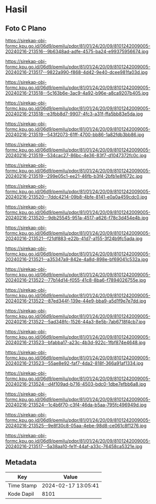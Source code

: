 # Hasil

## Foto C Plano

https://sirekap-obj-formc.kpu.go.id/06d9/pemilu/pdpr/81/01/24/20/09/8101242009005-20240216-213516--9b6348ad-adfe-4575-ba24-e99375956674.jpg

https://sirekap-obj-formc.kpu.go.id/06d9/pemilu/pdpr/81/01/24/20/09/8101242009005-20240216-213517--9822a990-f868-4d42-9e40-dcee981fa03d.jpg

https://sirekap-obj-formc.kpu.go.id/06d9/pemilu/pdpr/81/01/24/20/09/8101242009005-20240216-213518--5c163b6e-3ac9-4a92-b96e-a8ca9207b405.jpg

https://sirekap-obj-formc.kpu.go.id/06d9/pemilu/pdpr/81/01/24/20/09/8101242009005-20240216-213518--e3fbb8d7-9907-4fc3-a31f-ffa5bb83e5da.jpg

https://sirekap-obj-formc.kpu.go.id/06d9/pemilu/pdpr/81/01/24/20/09/8101242009005-20240216-213519--543f2073-61ff-4700-bb86-1a82fdb3bb86.jpg

https://sirekap-obj-formc.kpu.go.id/06d9/pemilu/pdpr/81/01/24/20/09/8101242009005-20240216-213519--534cac27-86bc-4e36-83f7-d1047372fc0c.jpg

https://sirekap-obj-formc.kpu.go.id/06d9/pemilu/pdpr/81/01/24/20/09/8101242009005-20240216-213519--299e05c1-ee21-46fb-b3f4-2bfb1e8f672c.jpg

https://sirekap-obj-formc.kpu.go.id/06d9/pemilu/pdpr/81/01/24/20/09/8101242009005-20240216-213520--7ddc4214-09b8-4bfe-8141-e0a0a459cdc0.jpg

https://sirekap-obj-formc.kpu.go.id/06d9/pemilu/pdpr/81/01/24/20/09/8101242009005-20240216-213520--9db25545-951a-4517-a626-f78c3d454e4b.jpg

https://sirekap-obj-formc.kpu.go.id/06d9/pemilu/pdpr/81/01/24/20/09/8101242009005-20240216-213521--f21df883-e22b-41d7-a155-3f24b9fc5ada.jpg

https://sirekap-obj-formc.kpu.go.id/06d9/pemilu/pdpr/81/01/24/20/09/8101242009005-20240216-213521--a35347a9-842e-4a8d-898e-bf69041c532a.jpg

https://sirekap-obj-formc.kpu.go.id/06d9/pemilu/pdpr/81/01/24/20/09/8101242009005-20240216-213522--77b14d14-f055-41c8-8ba6-f7894026755e.jpg

https://sirekap-obj-formc.kpu.go.id/06d9/pemilu/pdpr/81/01/24/20/09/8101242009005-20240216-213522--87ed344f-139e-44e9-bba9-a5d1f9e7e7dd.jpg

https://sirekap-obj-formc.kpu.go.id/06d9/pemilu/pdpr/81/01/24/20/09/8101242009005-20240216-213522--5ad348fc-1526-44a3-8e5b-7ab6718f4cb7.jpg

https://sirekap-obj-formc.kpu.go.id/06d9/pemilu/pdpr/81/01/24/20/09/8101242009005-20240216-213523--bfabba17-a23c-4b3d-922c-1fbf874e4648.jpg

https://sirekap-obj-formc.kpu.go.id/06d9/pemilu/pdpr/81/01/24/20/09/8101242009005-20240216-213523--55ae8e92-faf7-4da2-818f-366a91af1334.jpg

https://sirekap-obj-formc.kpu.go.id/06d9/pemilu/pdpr/81/01/24/20/09/8101242009005-20240216-213524--d4f109ad-b716-4503-bdc0-1dbe7efbb6a8.jpg

https://sirekap-obj-formc.kpu.go.id/06d9/pemilu/pdpr/81/01/24/20/09/8101242009005-20240216-213524--1c4b6f70-c3f4-46da-b5aa-795fc496949d.jpg

https://sirekap-obj-formc.kpu.go.id/06d9/pemilu/pdpr/81/01/24/20/09/8101242009005-20240216-213525--9e8f30c8-05aa-4ebe-98d8-ce061c8f1276.jpg

https://sirekap-obj-formc.kpu.go.id/06d9/pemilu/pdpr/81/01/24/20/09/8101242009005-20240216-213517--5a38aa10-fe1f-44af-a33c-76458ca5321e.jpg


## Metadata

| Key        | Value               |
| ---------- | ------------------- |
| Time Stamp | 2024-02-17 13:05:41 |
| Kode Dapil | 8101                |



